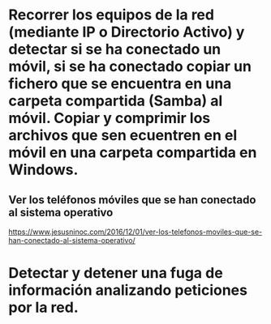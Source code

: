 # Recorrer los equipos de la red (mediante IP o Directorio Activo) y detectar si se ha conectado un móvil, si se ha conectado copiar un fichero que se encuentra en una carpeta compartida (Samba) al móvil. Copiar y comprimir los archivos que sen ecuentren en el móvil en una carpeta compartida en Windows.

## Ver los teléfonos móviles que se han conectado al sistema operativo
https://www.jesusninoc.com/2016/12/01/ver-los-telefonos-moviles-que-se-han-conectado-al-sistema-operativo/

# Detectar y detener una fuga de información analizando peticiones por la red.
